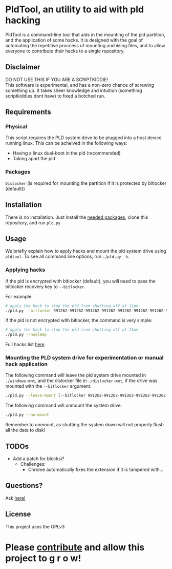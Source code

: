 # PldTool, an utility to aid with pld hacking
PldTool is a command-line tool that aids in the mounting of the pld partition, and the application of some hacks. It is designed with the goal of automating the repetitive proccess of mounting and `dd`ing files, and to allow everyone to contribute their hacks to a single repository.

## Disclaimer
DO NOT USE THIS IF YOU ARE A SCRIPTKIDDIE!  
This software is experimental, and has a non-zero chance of screwing something up. It takes sheer knowledge and intuition (something scriptkiddies dont have) to fixed a botched run.

## Requirements
### Physical
This script requires the PLD system drive to be plugged into a host device running linux. This can be acheived in the following ways:
- Having a linux dual-boot in the pld (recommended)
- Taking apart the pld

### Packages
`Dislocker` (is required for mounting the partition if it is protected by bitlocker (default))

## Installation
There is no installation. Just install the [needed packages](#packages), clone this repository, and run `pld.py`

## Usage
We briefly explain how to apply hacks and mount the pld system drive using `pldtool`. To see all command line options, run `./pld.py -h`.

### Applying hacks
If the pld is encrypted with bitlocker (default), you will need to pass the bitlocker recovery key to `--bitlocker`.

For example:
```bash
# apply the hack to stop the pld from shutting off at 11pm
./pld.py --bitlocker 991262-991262-991262-991262-991262-991262-991262-991262 --nosleep
```

If the pld is not encrypted with bitlocker, the command is very simple:
```bash
# apply the hack to stop the pld from shutting off at 11pm
./pld.py --nosleep
```

Full hacks list [here](./Hacks/Index.md)

### Mounting the PLD system drive for experimentation or manual hack application
The following command will leave the pld system drive mounted in `./windows-mnt`, and the dislocker file in `./dislocker-mnt`, if the drive was mounted with the `--bitlocker` argument.
```bash
./pld.py --leave-mount [--bitlocker 991262-991262-991262-991262-991262-991262-991262-991262]
```

The following command will unmount the system drive.
```bash
./pld.py --no-mount
```

Remember to unmount, as shutting the system down will not properly flush all the data to disk!

## TODOs
- Add a patch for blocksi?
	- Challenges:
		- Chrome automatically fixes the extension if it is tampered with...

## Questions?
Ask [here!](https://github.com/pldhacks/PldHacking/discussions)

## License
This project uses the GPLv3

# Please [contribute](Contribute.md) and allow this project to g r o w!
